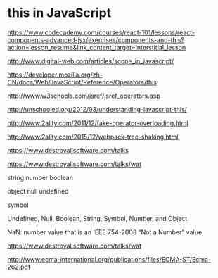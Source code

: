 #  this in JavaScript  



https://www.codecademy.com/courses/react-101/lessons/react-components-advanced-jsx/exercises/components-and-this?action=lesson_resume&link_content_target=interstitial_lesson




http://www.digital-web.com/articles/scope_in_javascript/



https://developer.mozilla.org/zh-CN/docs/Web/JavaScript/Reference/Operators/this


http://www.w3schools.com/jsref/jsref_operators.asp

http://unschooled.org/2012/03/understanding-javascript-this/

http://www.2ality.com/2011/12/fake-operator-overloading.html


http://www.2ality.com/2015/12/webpack-tree-shaking.html




https://www.destroyallsoftware.com/talks


https://www.destroyallsoftware.com/talks/wat



string
number
boolean

object
null
undefined

symbol



Undefined, Null, Boolean, String, Symbol, Number, and Object




NaN: 
number value that is an IEEE 754-2008 “Not a Number” value





https://www.destroyallsoftware.com/talks/wat


http://www.ecma-international.org/publications/files/ECMA-ST/Ecma-262.pdf












